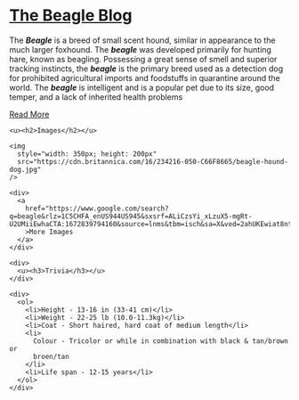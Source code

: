 <!DOCTYPE html>
<html lang="en">
  <head>
    <meta charset="UTF-8" />
    <meta name="viewport" content="width=device-width, initial-scale=1.0" />
    <title>Document</title>
  </head>
  <body>
    <u
      ><b><h1>The Beagle Blog</h1></b></u
    >
    <p>
      The <i><b>Beagle</b></i> is a breed of small scent hound, similar in
      appearance to the much larger foxhound. The <i><b>beagle</b></i> was
      developed primarily for hunting hare, known as beagling. Possessing a
      great sense of smell and superior tracking instincts, the
      <i><b>beagle</b></i> is the primary breed used as a detection dog for
      prohibited agricultural imports and foodstuffs in quarantine around the
      world. The <i><b>beagle</b></i> is intelligent and is a popular pet due to
      its size, good temper, and a lack of inherited health problems
    </p>
    <a href="https://en.wikipedia.org/wiki/Beagle">Read More</a>

    <u><h2>Images</h2></u>

    <img
      style="width: 350px; height: 200px"
      src="https://cdn.britannica.com/16/234216-050-C66F8665/beagle-hound-dog.jpg"
    />

    <div>
      <a
        href="https://www.google.com/search?q=beagle&rlz=1C5CHFA_enUS944US945&sxsrf=ALiCzsYi_xLzuX5-mgRt-U2UMiiEwhaCTA:1672839794160&source=lnms&tbm=isch&sa=X&ved=2ahUKEwiat8ntha78AhVnDbcAHX7UCYYQ_AUoAXoECAEQAw&biw=1629&bih=894&dpr=2.2"
        >More Images
      </a>
    </div>

    <div>
      <u><h3>Trivia</h3></u>
    </div>

    <div>
      <ol>
        <li>Height - 13-16 in (33-41 cm)</li>
        <li>Weight - 22-25 lb (10.0-11.3kg)</li>
        <li>Coat - Short haired, hard coat of medium length</li>
        <li>
          Colour - Tricolor or while in combination with black & tan/brown or
          broen/tan
        </li>
        <li>Life span - 12-15 years</li>
      </ol>
    </div>
  </body>
</html>
